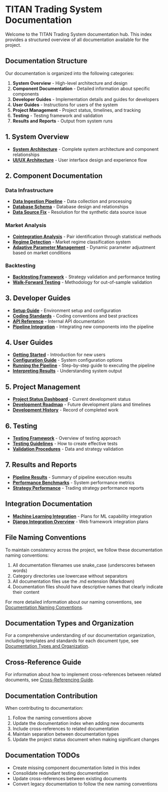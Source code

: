 # TITAN Trading System Documentation

Welcome to the TITAN Trading System documentation hub. This index provides a structured overview of all documentation available for the project.

## Documentation Structure

Our documentation is organized into the following categories:

1. **System Overview** - High-level architecture and design
2. **Component Documentation** - Detailed information about specific components
3. **Developer Guides** - Implementation details and guides for developers
4. **User Guides** - Instructions for users of the system
5. **Project Management** - Project status, timelines, and tracking
6. **Testing** - Testing framework and validation
7. **Results and Reports** - Output from system runs

## 1. System Overview

* [**System Architecture**](./architecture/architecture_overview.md) - Complete system architecture and component relationships
* [**UI/UX Architecture**](./architecture/architecture_ui_ux.md) - User interface design and experience flow

## 2. Component Documentation

### Data Infrastructure
* [**Data Ingestion Pipeline**](./components/data/data_ingestion.md) - Data collection and processing
* [**Database Schema**](./components/data/database_schema.md) - Database design and relationships
* [**Data Source Fix**](./components/data/data_source_fix.md) - Resolution for the synthetic data source issue

### Market Analysis
* [**Cointegration Analysis**](./components/analysis/cointegration_analysis.md) - Pair identification through statistical methods
* [**Regime Detection**](./components/analysis/regime_detection.md) - Market regime classification system
* [**Adaptive Parameter Management**](./components/analysis/parameter_management.md) - Dynamic parameter adjustment based on market conditions

### Backtesting
* [**Backtesting Framework**](./components/backtesting/backtesting_framework.md) - Strategy validation and performance testing
* [**Walk-Forward Testing**](./components/backtesting/walk_forward_testing.md) - Methodology for out-of-sample validation

## 3. Developer Guides

* [**Setup Guide**](./developer/setup_guide.md) - Environment setup and configuration
* [**Coding Standards**](./developer/coding_standards.md) - Coding conventions and best practices
* [**API Reference**](./developer/api_reference.md) - Internal API documentation
* [**Pipeline Integration**](./developer/pipeline_integration.md) - Integrating new components into the pipeline

## 4. User Guides

* [**Getting Started**](./user/getting_started.md) - Introduction for new users
* [**Configuration Guide**](./user/configuration_guide.md) - System configuration options
* [**Running the Pipeline**](./user/running_pipeline.md) - Step-by-step guide to executing the pipeline
* [**Interpreting Results**](./user/interpreting_results.md) - Understanding system output

## 5. Project Management

* [**Project Status Dashboard**](./project/project_status_dashboard.md) - Current development status
* [**Development Roadmap**](./project/development_roadmap.md) - Future development plans and timelines
* [**Development History**](./project/development_history.md) - Record of completed work

## 6. Testing

* [**Testing Framework**](./testing/testing_framework.md) - Overview of testing approach
* [**Testing Guidelines**](./testing/testing_guidelines.md) - How to create effective tests
* [**Validation Procedures**](./testing/testing_validation_log.md) - Data and strategy validation

## 7. Results and Reports

* [**Pipeline Results**](./results/pipeline_results.md) - Summary of pipeline execution results
* [**Performance Benchmarks**](./results/performance_benchmarks.md) - System performance metrics
* [**Strategy Performance**](./results/strategy_performance.md) - Trading strategy performance reports

## Integration Documentation

* [**Machine Learning Integration**](./integration/ml_integration.md) - Plans for ML capability integration
* [**Django Integration Overview**](./django_integration/main.md) - Web framework integration plans

## File Naming Conventions

To maintain consistency across the project, we follow these documentation naming conventions:

1. All documentation filenames use snake_case (underscores between words)
2. Category directories use lowercase without separators
3. All documentation files use the .md extension (Markdown)
4. Documentation files should have descriptive names that clearly indicate their content

For more detailed information about our naming conventions, see [Documentation Naming Conventions](./naming_conventions.md).

## Documentation Types and Organization

For a comprehensive understanding of our documentation organization, including templates and standards for each document type, see [Documentation Types and Organization](./documentation_types.md).

## Cross-Reference Guide

For information about how to implement cross-references between related documents, see [Cross-Referencing Guide](./cross_referencing_guide.md).

## Documentation Contribution

When contributing to documentation:
1. Follow the naming conventions above
2. Update the documentation index when adding new documents
3. Include cross-references to related documentation
4. Maintain separation between documentation types
5. Update the project status document when making significant changes

## Documentation TODOs

* Create missing component documentation listed in this index
* Consolidate redundant testing documentation
* Update cross-references between existing documents
* Convert legacy documentation to follow the new naming conventions
